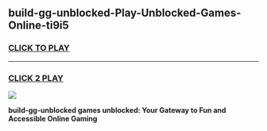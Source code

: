 
## build-gg-unblocked-Play-Unblocked-Games-Online-ti9i5
<h3>
<a href="https://premium76.site?title=build-gg-unblocked&ref=25A">CLICK TO PLAY</a></h3>
<hr>

<h3>
<a href="https://premium76.site?title=build-gg-unblocked&ref=25A">CLICK 2 PLAY</a>
  
</h3>

<a href="https://premium76.site?title=build-gg-unblocked&ref=25A"><img src="https://clearcache.store/games.png"></a>


**build-gg-unblocked games unblocked: Your Gateway to Fun and Accessible Online Gaming**
